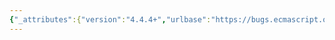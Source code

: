 ```yaml
---
{"_attributes":{"version":"4.4.4+","urlbase":"https://bugs.ecmascript.org/","maintainer":"dherman@mozilla.com"},"bug":{"bug_id":4550,"creation_ts":"2016-01-11 15:45:00 -0800","short_desc":"Standard lacks normative reference to Unicode Standards","delta_ts":"2016-01-11 15:45:51 -0800","product":"ECMA-262 Edition 6","component":"technical issues","version":"unspecified","rep_platform":"All","op_sys":"All","bug_status":"CONFIRMED","priority":"Normal","bug_severity":"major","everconfirmed":true,"reporter":{"uid":"ecmascriptbugs","name":"Norbert"},"assigned_to":{"uid":"allen","name":"Allen Wirfs-Brock"},"long_desc":{"commentid":14911,"comment_count":0,"who":{"uid":"ecmascriptbugs","name":"Norbert"},"bug_when":"2016-01-11 15:45:51 -0800","thetext":"The references to The Unicode Standard, Unicode Standard Annex #15, and Unicode Standard Annex #31 got moved from the Normative References section to the Bibliography section shortly before publication of the EcmaScript 2015 standard. I think this was a mistake, as there are numerous normative uses of concepts, properties, or algorithms defined in these Unicode documents (some of which do not exist in the parallel ISO 10646 standard) throughout the EcmaScript 2015 standard:\n– 2 Conformance: references The Unicode Standard directly\n– 5.1.5 Grammar Notation: references Unicode code points\n– 6.1.4 The String Type: references UTF-16\n– 10.1 Source Text: references The Unicode Standard; references Unicode code points\n– 11.1 Unicode Format-Control Characters: references Unicode general categories\n– 11.2 White Space: references Unicode general categories\n– 11.6 Names and Keywords: references Unicode Standard Annex #31; uses Unicode properties “ID_Start” and “ID_Continue”\n– 11.8.6.1 Static Semantics: TV and TRV: references Unicode code points\n– 21.1.3.10 String.prototype.localeCompare: references The Unicode Standard; references canonical equivalence\n– 21.1.3.22 String.prototype.toLowerCase: uses mappings provided by the Unicode Character Database\n– 21.2.2 Pattern Semantics: references Unicode code points\n– 21.1.3.12 String.prototype.normalize: references Unicode Standard Annex #15\nI won't list all the references to Unicode character names."}}}
---
```

